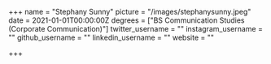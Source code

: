 +++
name = "Stephany Sunny"
picture = "/images/stephanysunny.jpeg"
date = 2021-01-01T00:00:00Z
degrees = ["BS Communication Studies (Corporate Communication)"]
twitter_username = ""
instagram_username = ""
github_username = ""
linkedin_username = ""
website = ""

+++
